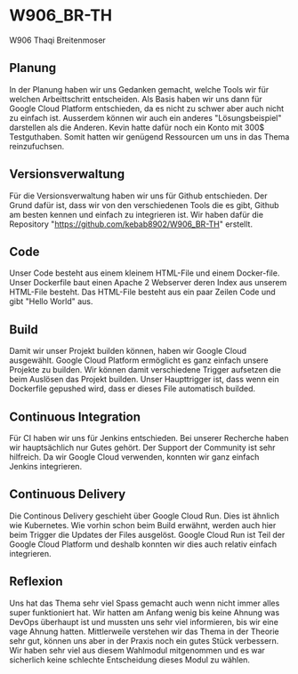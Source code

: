 # W906_BR-TH
W906 Thaqi Breitenmoser


## Planung
In der Planung haben wir uns Gedanken gemacht, welche Tools wir für welchen Arbeittschritt entscheiden. Als Basis haben wir uns dann für Google Cloud Platform entschieden, da es nicht zu schwer aber auch nicht zu einfach ist. Ausserdem können wir auch ein anderes "Lösungsbeispiel" darstellen als die Anderen. Kevin hatte dafür noch ein Konto mit 300$ Testguthaben. Somit hatten wir genügend Ressourcen um uns in das Thema reinzufuchsen.

## Versionsverwaltung
Für die Versionsverwaltung haben wir uns für Github entschieden. Der Grund dafür ist, dass wir von den verschiedenen Tools die es gibt, Github am besten kennen und einfach zu integrieren ist. Wir haben dafür die Repository "https://github.com/kebab8902/W906_BR-TH" erstellt.

## Code
Unser Code besteht aus einem kleinem HTML-File und einem Docker-file. Unser Dockerfile baut einen Apache 2 Webserver deren Index aus unserem HTML-File besteht. Das HTML-File besteht aus ein paar Zeilen Code und gibt "Hello World" aus.

## Build
Damit wir unser Projekt builden können, haben wir Google Cloud ausgewählt. Google Cloud Platform ermöglicht es ganz einfach unsere Projekte zu builden. Wir können damit verschiedene Trigger aufsetzen die beim Auslösen das Projekt builden. Unser Haupttrigger ist, dass wenn ein Dockerfile gepushed wird, dass er dieses File automatisch builded.

## Continuous Integration
Für CI haben wir uns für Jenkins entschieden. Bei unserer Recherche haben wir hauptsächlich nur Gutes gehört. Der Support der Community ist sehr hilfreich. Da wir Google Cloud verwenden, konnten wir ganz einfach Jenkins integrieren.

## Continuous Delivery
Die Continous Delivery geschieht über Google Cloud Run. Dies ist ähnlich wie Kubernetes. Wie vorhin schon beim Build erwähnt, werden auch hier beim Trigger die Updates der Files ausgelöst. Google Cloud Run ist Teil der Google Cloud Platform und deshalb konnten wir dies auch relativ einfach integrieren.

## Reflexion
Uns hat das Thema sehr viel Spass gemacht auch wenn nicht immer alles super funktioniert hat. Wir hatten am Anfang wenig bis keine Ahnung was DevOps überhaupt ist und mussten uns sehr viel informieren, bis wir eine vage Ahnung hatten. Mittlerweile verstehen wir das Thema in der Theorie sehr gut, können uns aber in der Praxis noch ein gutes Stück verbessern. Wir haben sehr viel aus diesem Wahlmodul mitgenommen und es war sicherlich keine schlechte Entscheidung dieses Modul zu wählen.

